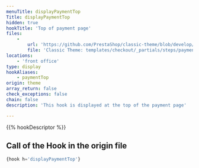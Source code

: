 ```yaml
---
menuTitle: displayPaymentTop
Title: displayPaymentTop
hidden: true
hookTitle: 'Top of payment page'
files:
    -
        url: 'https://github.com/PrestaShop/classic-theme/blob/develop/templates/checkout/_partials/steps/payment.tpl'
        file: 'Classic Theme: templates/checkout/_partials/steps/payment.tpl'
locations:
    - 'front office'
type: display
hookAliases:
    - paymentTop
origin: theme
array_return: false
check_exceptions: false
chain: false
description: 'This hook is displayed at the top of the payment page'

---
```


{{% hookDescriptor %}}

## Call of the Hook in the origin file

```php
{hook h='displayPaymentTop'}
```
